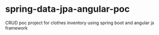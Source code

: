 # spring-data-jpa-angular-poc
CRUD poc project for clothes inventory using spring boot  and  angular js framework
